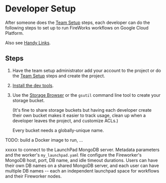 # Developer Setup

After someone does the [Team Setup](team-setup.md) steps, each developer can do the
following steps to set up to run FireWorks workflows on Google Cloud Platform.

Also see [Handy Links](handy-links.md).


## Steps

1. Have the team setup administrator add your account to the project
or do the [Team Setup](team-setup.md) steps and create the project.

1. [Install the dev tools](install-tools.md).

1. Use the [Storage Browser](https://console.cloud.google.com/storage/browser) or
the `gsutil` command line tool to create your storage bucket.

   (It's fine to share storage buckets but having each developer create their own
bucket makes it easier to track usage, clean up when a developer leaves the project,
and customize ACLs.)

   Every bucket needs a globally-unique name.

TODO:
build a Docker image to run,
...


xxxxx to connect to the LaunchPad MongoDB server. Metadata parameters and the
worker's `my_launchpad.yaml` file configure the Fireworker's
MongoDB host, port, DB name, and idle timeout durations. Users can have their own DB names on a shared
MongoDB server, and each user can have multiple DB names -- each an independent
launchpad space for workflows and their Fireworker nodes.
